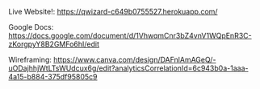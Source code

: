 Live Website!:  https://qwizard-c649b0755527.herokuapp.com/


Google Docs: https://docs.google.com/document/d/1VhwqmCnr3bZ4vnV1WQpEnR3C-zKorgpyY8B2GMFo6hI/edit

Wireframing: https://www.canva.com/design/DAFnlAmAGeQ/-uODajhhjWtLTsWUdcux6g/edit?analyticsCorrelationId=6c943b0a-1aaa-4a15-b884-375df95805c9


